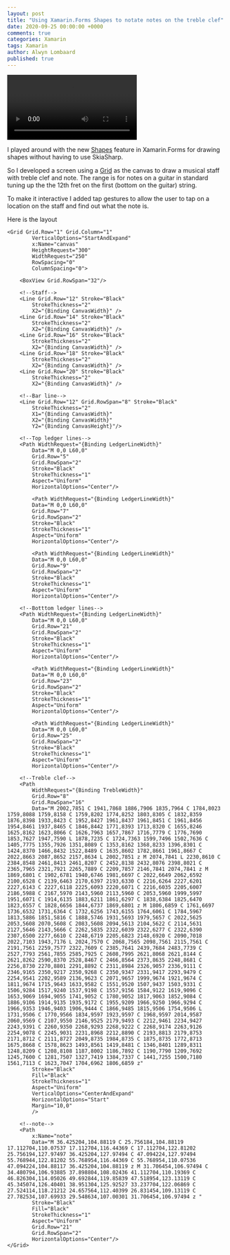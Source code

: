 ```yaml
---
layout: post
title: "Using Xamarin.Forms Shapes to notate notes on the treble clef"
date: 2020-09-25 00:00:00 +0000
comments: true
categories: Xamarin
tags: Xamarin
author: Alwyn Lombaard
published: true
---
```


<video width="300" controls>
   <source src="/video/guitarnotes1.mov" type="video/mp4">
</video> 

I played around with the new [Shapes](https://docs.microsoft.com/en-us/xamarin/xamarin-forms/user-interface/shapes/) feature in Xamarin.Forms for drawing shapes without having to use SkiaSharp.

So I developed a screen using a [Grid](https://docs.microsoft.com/en-us/xamarin/xamarin-forms/user-interface/layouts/grid) as the canvas to draw a musical staff with treble clef and note. The range is for notes on a guitar in standard tuning up the the 12th fret on the first (bottom on the guitar) string. 

To make it interactive I added tap gestures to allow the user to tap on a location on the staff and find out what the note is.

Here is the layout

    <Grid Grid.Row="1" Grid.Column="1"
            VerticalOptions="StartAndExpand"
            x:Name="canvas"
            HeightRequest="300"
            WidthRequest="250"
            RowSpacing="0"
            ColumnSpacing="0">

        <BoxView Grid.RowSpan="32"/>

        <!--Staff-->
        <Line Grid.Row="12" Stroke="Black"
            StrokeThickness="2"
            X2="{Binding CanvasWidth}" />
        <Line Grid.Row="14" Stroke="Black"
            StrokeThickness="2"
            X2="{Binding CanvasWidth}" />
        <Line Grid.Row="16" Stroke="Black"
            StrokeThickness="2"
            X2="{Binding CanvasWidth}" />
        <Line Grid.Row="18" Stroke="Black"
            StrokeThickness="2"
            X2="{Binding CanvasWidth}" />
        <Line Grid.Row="20" Stroke="Black"
            StrokeThickness="2"
            X2="{Binding CanvasWidth}" />

        <!--Bar line-->
        <Line Grid.Row="12" Grid.RowSpan="8" Stroke="Black"
            StrokeThickness="2"
            X1="{Binding CanvasWidth}"
            X2="{Binding CanvasWidth}"
            Y2="{Binding CanvasHeight}"/>

        <!--Top ledger lines-->
        <Path WidthRequest="{Binding LedgerLineWidth}"
            Data="M 0,0 L60,0"
            Grid.Row="5"
            Grid.RowSpan="2"
            Stroke="Black"
            StrokeThickness="1"
            Aspect="Uniform"
            HorizontalOptions="Center"/>
        
            <Path WidthRequest="{Binding LedgerLineWidth}"
            Data="M 0,0 L60,0"
            Grid.Row="7"
            Grid.RowSpan="2"
            Stroke="Black"
            StrokeThickness="1"
            Aspect="Uniform"
            HorizontalOptions="Center"/>

            <Path WidthRequest="{Binding LedgerLineWidth}"
            Data="M 0,0 L60,0"
            Grid.Row="9"
            Grid.RowSpan="2"
            Stroke="Black"
            StrokeThickness="1"
            Aspect="Uniform"
            HorizontalOptions="Center"/>

        <!--Botttom ledger lines-->
        <Path WidthRequest="{Binding LedgerLineWidth}"
            Data="M 0,0 L60,0"
            Grid.Row="21"
            Grid.RowSpan="2"
            Stroke="Black"
            StrokeThickness="1"
            Aspect="Uniform"
            HorizontalOptions="Center"/>

            <Path WidthRequest="{Binding LedgerLineWidth}"
            Data="M 0,0 L60,0"
            Grid.Row="23"
            Grid.RowSpan="2"
            Stroke="Black"
            StrokeThickness="1"
            Aspect="Uniform"
            HorizontalOptions="Center"/>

            <Path WidthRequest="{Binding LedgerLineWidth}"
            Data="M 0,0 L60,0"
            Grid.Row="25"
            Grid.RowSpan="2"
            Stroke="Black"
            StrokeThickness="1"
            Aspect="Uniform"
            HorizontalOptions="Center"/>

        <!--Treble clef-->
        <Path
            WidthRequest="{Binding TrebleWidth}"
            Grid.Row="8"
            Grid.RowSpan="16"
            Data="M 2002,7851 C 1941,7868 1886,7906 1835,7964 C 1784,8023 1759,8088 1759,8158 C 1759,8202 1774,8252 1803,8305 C 1832,8359 1876,8398 1933,8423 C 1952,8427 1961,8437 1961,8451 C 1961,8456 1954,8461 1937,8465 C 1846,8442 1771,8393 1713,8320 C 1655,8246 1625,8162 1623,8066 C 1626,7963 1657,7867 1716,7779 C 1776,7690 1853,7627 1947,7590 L 1878,7235 C 1724,7363 1599,7496 1502,7636 C 1405,7775 1355,7926 1351,8089 C 1353,8162 1368,8233 1396,8301 C 1424,8370 1466,8432 1522,8489 C 1635,8602 1782,8661 1961,8667 C 2022,8663 2087,8652 2157,8634 L 2002,7851 z M 2074,7841 L 2230,8610 C 2384,8548 2461,8413 2461,8207 C 2452,8138 2432,8076 2398,8021 C 2365,7965 2321,7921 2265,7889 C 2209,7857 2146,7841 2074,7841 z M 1869,6801 C 1902,6781 1940,6746 1981,6697 C 2022,6649 2062,6592 2100,6528 C 2139,6463 2170,6397 2193,6330 C 2216,6264 2227,6201 2227,6143 C 2227,6118 2225,6093 2220,6071 C 2216,6035 2205,6007 2186,5988 C 2167,5970 2143,5960 2113,5960 C 2053,5960 1999,5997 1951,6071 C 1914,6135 1883,6211 1861,6297 C 1838,6384 1825,6470 1823,6557 C 1828,6656 1844,6737 1869,6801 z M 1806,6859 C 1761,6697 1736,6532 1731,6364 C 1732,6256 1743,6155 1764,6061 C 1784,5967 1813,5886 1851,5816 C 1888,5746 1931,5693 1979,5657 C 2022,5625 2053,5608 2070,5608 C 2083,5608 2094,5613 2104,5622 C 2114,5631 2127,5646 2143,5666 C 2262,5835 2322,6039 2322,6277 C 2322,6390 2307,6500 2277,6610 C 2248,6719 2205,6823 2148,6920 C 2090,7018 2022,7103 1943,7176 L 2024,7570 C 2068,7565 2098,7561 2115,7561 C 2191,7561 2259,7577 2322,7609 C 2385,7641 2439,7684 2483,7739 C 2527,7793 2561,7855 2585,7925 C 2608,7995 2621,8068 2621,8144 C 2621,8262 2590,8370 2528,8467 C 2466,8564 2373,8635 2248,8681 C 2256,8730 2270,8801 2291,8892 C 2311,8984 2326,9057 2336,9111 C 2346,9165 2350,9217 2350,9268 C 2350,9347 2331,9417 2293,9479 C 2254,9541 2202,9589 2136,9623 C 2071,9657 1999,9674 1921,9674 C 1811,9674 1715,9643 1633,9582 C 1551,9520 1507,9437 1503,9331 C 1506,9284 1517,9240 1537,9198 C 1557,9156 1584,9122 1619,9096 C 1653,9069 1694,9055 1741,9052 C 1780,9052 1817,9063 1852,9084 C 1886,9106 1914,9135 1935,9172 C 1955,9209 1966,9250 1966,9294 C 1966,9353 1946,9403 1906,9444 C 1866,9485 1815,9506 1754,9506 L 1731,9506 C 1770,9566 1834,9597 1923,9597 C 1968,9597 2014,9587 2060,9569 C 2107,9550 2146,9525 2179,9493 C 2212,9461 2234,9427 2243,9391 C 2260,9350 2268,9293 2268,9222 C 2268,9174 2263,9126 2254,9078 C 2245,9031 2231,8968 2212,8890 C 2193,8813 2179,8753 2171,8712 C 2111,8727 2049,8735 1984,8735 C 1875,8735 1772,8713 1675,8668 C 1578,8623 1493,8561 1419,8481 C 1346,8401 1289,8311 1248,8209 C 1208,8108 1187,8002 1186,7892 C 1190,7790 1209,7692 1245,7600 C 1281,7507 1327,7419 1384,7337 C 1441,7255 1500,7180 1561,7113 C 1623,7047 1704,6962 1806,6859 z"
            Stroke="Black"
            Fill="Black"
            StrokeThickness="1"
            Aspect="Uniform"
            VerticalOptions="CenterAndExpand"
            HorizontalOptions="Start"
            Margin="10,0"
            />

        <!--note-->
        <Path
            x:Name="note"
            Data="M 36.425204,104.88119 C 25.756184,104.88119 17.112704,110.07537 17.112704,116.44369 C 17.112704,122.81202 25.756194,127.97497 36.425204,127.97494 C 47.094224,127.97494 55.768944,122.81202 55.768954,116.44369 C 55.768954,110.07536 47.094224,104.88117 36.425204,104.88119 z M 31.706454,106.97494 C 34.480794,106.93885 37.898804,108.02436 41.112704,110.19369 C 46.826304,114.05026 49.692844,119.85839 47.518954,123.13119 C 45.345074,126.40401 38.951304,125.92527 33.237704,122.06869 C 27.524114,118.21212 24.657564,112.40399 26.831454,109.13119 C 27.782534,107.69933 29.548634,107.00301 31.706454,106.97494 z "
            Stroke="Black"
            Fill="Black"
            StrokeThickness="1"
            Aspect="Uniform"
            Grid.Row="21"
            Grid.RowSpan="2"
            HorizontalOptions="Center"/>
    </Grid>
